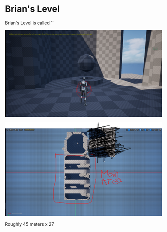 # Brian's Level

Brian's Level is called ``

![](<../../../../_Meta/Attachments/Pasted image 20250524002117.png>)

![](<../../../../_Meta/Attachments/Pasted image 20250524011029.png>)

Roughly 45 meters x 27

